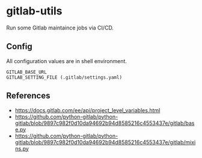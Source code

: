 # gitlab-utils

Run some Gitlab maintaince jobs via CI/CD.

## Config

All configuration values are in shell environment.

```
GITLAB_BASE_URL
GITLAB_SETTING_FILE (.gitlab/settings.yaml)
```

## References

- https://docs.gitlab.com/ee/api/project_level_variables.html
- https://github.com/python-gitlab/python-gitlab/blob/9897c982f0d10da94692b94d8585216c4553437e/gitlab/base.py
- https://github.com/python-gitlab/python-gitlab/blob/9897c982f0d10da94692b94d8585216c4553437e/gitlab/mixins.py
